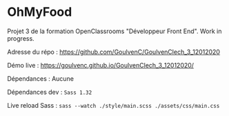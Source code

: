 # OhMyFood

Projet 3 de la formation OpenClassrooms "Développeur Front End". Work in progress.

Adresse du répo : https://github.com/GoulvenC/GoulvenClech_3_12012020

Démo live : https://goulvenc.github.io/GoulvenClech_3_12012020/

Dépendances : Aucune

Dépendances dev : `Sass 1.32`

Live reload Sass : `sass --watch ./style/main.scss ./assets/css/main.css`
